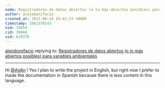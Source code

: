 ```yaml
---
node: Registradores de datos abiertos (o lo más abiertos posibles) para variables ambientales
author: alejobonifacio
created_at: 2022-08-24 19:42:23 +0000
timestamp: 1661370143
nid: 34859
cid: 30484
uid: 639376
---
```




[alejobonifacio](../profile/alejobonifacio) replying to: [Registradores de datos abiertos (o lo más abiertos posibles) para variables ambientales](../notes/alejobonifacio/08-10-2022/registradores-de-datos-abiertos-o-lo-mas-abiertos-posibles-para-variables-ambientales)

----
Hi [@Ag8n](/profile/Ag8n) ! Yes I plan to write the project in English, but right now I prefer to made the documentation in Spanish because there is less content in this language.